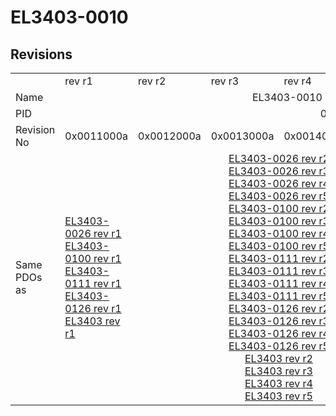 # EL3403-0010

## Revisions
<table>
<tr>
<td></td>
<td>rev r1</td>
<td>rev r2</td>
<td>rev r3</td>
<td>rev r4</td>
<td>rev r5</td>
<td>rev r6</td>
<td>rev r7</td>
<td>rev r8</td>
</tr>
<tr>
<td>Name</td>
<td colspan=8 align="center">EL3403-0010 3Ch. Power Measuring, 5A</td>
</tr>
<tr>
<td>PID</td>
<td colspan=8 align="center">0x0d4b3052</td>
</tr>
<tr>
<td>Revision No</td>
<td>0x0011000a</td>
<td>0x0012000a</td>
<td>0x0013000a</td>
<td>0x0014000a</td>
<td>0x0015000a</td>
<td>0x0016000a</td>
<td>0x0017000a</td>
<td>0x0018000a</td>
</tr>
<tr>
<td>Same PDOs as</td>
<td><a href="EL3403-0026.md">EL3403-0026 rev r1</a><br/><a href="EL3403-0100.md">EL3403-0100 rev r1</a><br/><a href="EL3403-0111.md">EL3403-0111 rev r1</a><br/><a href="EL3403-0126.md">EL3403-0126 rev r1</a><br/><a href="EL3403.md">EL3403 rev r1</a></td>
<td colspan=4 align="center"><a href="EL3403-0026.md">EL3403-0026 rev r2</a><br/><a href="EL3403-0026.md">EL3403-0026 rev r3</a><br/><a href="EL3403-0026.md">EL3403-0026 rev r4</a><br/><a href="EL3403-0026.md">EL3403-0026 rev r5</a><br/><a href="EL3403-0100.md">EL3403-0100 rev r2</a><br/><a href="EL3403-0100.md">EL3403-0100 rev r3</a><br/><a href="EL3403-0100.md">EL3403-0100 rev r4</a><br/><a href="EL3403-0100.md">EL3403-0100 rev r5</a><br/><a href="EL3403-0111.md">EL3403-0111 rev r2</a><br/><a href="EL3403-0111.md">EL3403-0111 rev r3</a><br/><a href="EL3403-0111.md">EL3403-0111 rev r4</a><br/><a href="EL3403-0111.md">EL3403-0111 rev r5</a><br/><a href="EL3403-0126.md">EL3403-0126 rev r2</a><br/><a href="EL3403-0126.md">EL3403-0126 rev r3</a><br/><a href="EL3403-0126.md">EL3403-0126 rev r4</a><br/><a href="EL3403-0126.md">EL3403-0126 rev r5</a><br/><a href="EL3403.md">EL3403 rev r2</a><br/><a href="EL3403.md">EL3403 rev r3</a><br/><a href="EL3403.md">EL3403 rev r4</a><br/><a href="EL3403.md">EL3403 rev r5</a></td>
<td colspan=3 align="center"><a href="EL3403-0026.md">EL3403-0026 rev r6</a><br/><a href="EL3403-0026.md">EL3403-0026 rev r7</a><br/><a href="EL3403-0026.md">EL3403-0026 rev r8</a><br/><a href="EL3403-0100.md">EL3403-0100 rev r6</a><br/><a href="EL3403-0100.md">EL3403-0100 rev r7</a><br/><a href="EL3403-0100.md">EL3403-0100 rev r8</a><br/><a href="EL3403-0111.md">EL3403-0111 rev r6</a><br/><a href="EL3403-0111.md">EL3403-0111 rev r7</a><br/><a href="EL3403-0111.md">EL3403-0111 rev r8</a><br/><a href="EL3403-0126.md">EL3403-0126 rev r6</a><br/><a href="EL3403-0126.md">EL3403-0126 rev r7</a><br/><a href="EL3403-0126.md">EL3403-0126 rev r8</a><br/><a href="EL3403-0333.md">EL3403-0333 rev r7</a><br/><a href="EL3403-0333.md">EL3403-0333 rev r8</a><br/><a href="EL3403.md">EL3403 rev r6</a><br/><a href="EL3403.md">EL3403 rev r7</a></td>
</tr>
</table>

